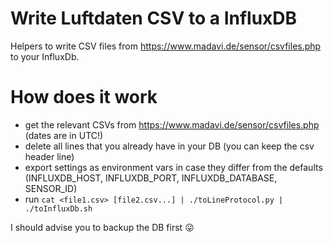 # Write Luftdaten CSV to a InfluxDB

Helpers to write CSV files from https://www.madavi.de/sensor/csvfiles.php to
your InfluxDb.

# How does it work

* get the relevant CSVs from https://www.madavi.de/sensor/csvfiles.php (dates
  are in UTC!)
* delete all lines that you already have in your DB (you can keep the csv header line)
* export settings as environment vars in case they differ from the defaults
  (INFLUXDB_HOST, INFLUXDB_PORT, INFLUXDB_DATABASE, SENSOR_ID)
* run `cat <file1.csv> [file2.csv...] | ./toLineProtocol.py | ./toInfluxDb.sh`

I should advise you to backup the DB first :stuck_out_tongue:
